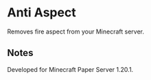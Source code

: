 # Anti Aspect

Removes fire aspect from your Minecraft server.

## Notes

Developed for Minecraft Paper Server 1.20.1.
